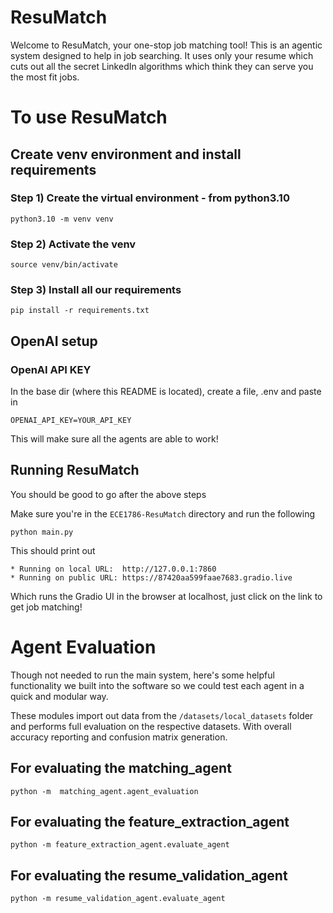 # ResuMatch

Welcome to ResuMatch, your one-stop job matching tool! This is an agentic system designed to help in job searching. It uses only your resume which cuts out all the secret LinkedIn algorithms which think they can serve you the most fit jobs.

# To use ResuMatch

## Create venv environment and install requirements

### Step 1) Create the virtual environment - from python3.10
```
python3.10 -m venv venv
```


### Step 2) Activate the venv
```
source venv/bin/activate 
```

### Step 3) Install all our requirements
```
pip install -r requirements.txt
```

## OpenAI setup

### OpenAI API KEY

In the base dir (where this README is located), create a file, .env and paste in

```
OPENAI_API_KEY=YOUR_API_KEY
```
This will make sure all the agents are able to work!


## Running ResuMatch

You should be good to go after the above steps

Make sure you're in the `ECE1786-ResuMatch` directory and run the following

```
python main.py
```

This should print out

```
* Running on local URL:  http://127.0.0.1:7860
* Running on public URL: https://87420aa599faae7683.gradio.live
```

Which runs the Gradio UI in the browser at localhost, just click on the link to get job matching!


# Agent Evaluation

Though not needed to run the main system, here's some helpful functionality we built into the software so we could test each agent in a quick and modular way.

These modules import out data from the `/datasets/local_datasets` folder and performs full evaluation on the respective datasets. With overall accuracy reporting and confusion matrix generation.

## For evaluating the matching_agent
```
python -m  matching_agent.agent_evaluation
```

## For evaluating the feature_extraction_agent
```
python -m feature_extraction_agent.evaluate_agent
```

## For evaluating the resume_validation_agent
```
python -m resume_validation_agent.evaluate_agent
```


